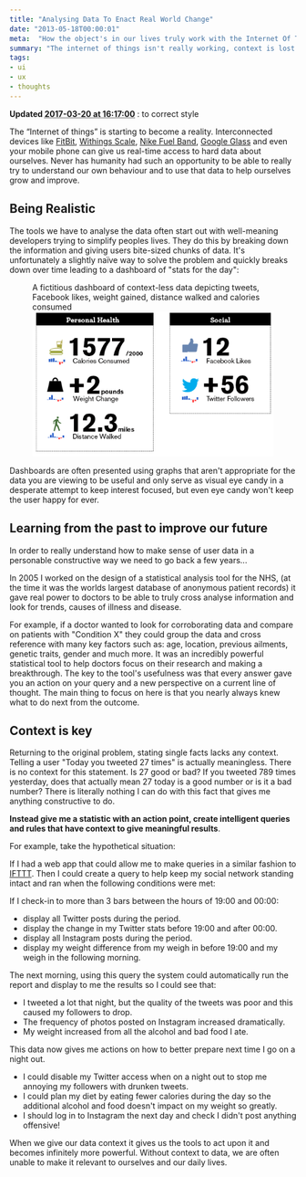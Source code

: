 ```yaml
---
title: "Analysing Data To Enact Real World Change"
date: "2013-05-18T00:00:01"
meta:  "How the object's in our lives truly work with the Internet Of Things."
summary: "The internet of things isn't really working, context is lost."
tags:
- ui
- ux
- thoughts
---
```

<p><span class="dt-updated">
    <strong>Updated <abbr class="value" title="2017-03-20 16:17:00">2017-03-20 at 16:17:00</abbr></strong> : to correct style
</span></p>

The “Internet of things” is starting to become a reality. Interconnected devices like [FitBit](https://fitbit.com "Fitbit"), [Withings Scale](https://www.withings.com/en/bodyanalyzer), [Nike Fuel Band](https://www.nike.com/Fuelband), [Google Glass](https://www.google.com/glass/start/) and even your mobile phone can give us real-time access to hard data about ourselves. Never has humanity had such an opportunity to be able to really try to understand our own behaviour and to use that data to help ourselves grow and improve.

## Being Realistic
The tools we have to analyse the data often start out with well-meaning developers trying to simplify peoples lives. They do this by breaking down the information and giving users bite-sized chunks of data. It's unfortunately a slightly naïve way to solve the problem and quickly breaks down over time leading to a dashboard of "stats for the day":

<figure>
<figcaption>A fictitious dashboard of context-less data depicting tweets, Facebook likes, weight gained, distance walked and calories consumed</figcaption>
<img src="/images/blog/2013-05-18/dashboard.png" alt="A picture of a fictitious dashboard">
</figure>

Dashboards are often presented using graphs that aren't appropriate for the data you are viewing to be useful and only serve as visual eye candy in a desperate attempt to keep interest focused, but even eye candy won't keep the user happy for ever.

## Learning from the past to improve our future
In order to really understand how to make sense of user data in a personable constructive way we need to go back a few years...

In 2005 I worked on the design of a statistical analysis tool for the NHS, (at the time it was the worlds largest database of anonymous patient records) it gave real power to doctors to be able to truly cross analyse information and look for trends, causes of illness and disease.

For example, if a doctor wanted to look for corroborating data and compare on patients with "Condition X" they could group the data and cross reference with many key factors such as: age, location, previous ailments, genetic traits, gender and much more. It was an incredibly powerful statistical tool to help doctors focus on their research and making a breakthrough.
The key to the tool's usefulness was that every answer gave you an action on your query and a new perspective on a current line of thought. The main thing to focus on here is that you nearly always knew what to do next from the outcome.

## Context is key
Returning to the original problem, stating single facts lacks any context. Telling a user "Today you tweeted 27 times" is actually meaningless. There is no context for this statement. Is 27 good or bad? If you tweeted 789 times yesterday, does that actually mean 27 today is a good number or is it a bad number? There is literally nothing I can do with this fact that gives me anything constructive to do.

**Instead give me a statistic with an action point, create intelligent queries and rules that have context to give meaningful results**.

For example, take the hypothetical situation:

If I had a web app that could allow me to make queries in a similar fashion to [IFTTT](https://www.ifttt.com/ "IFTTT"). Then I could create a query to help keep my social network standing intact and ran when the following conditions were met:

If I check-in to more than 3 bars between the hours of 19:00 and 00:00:

-  display all Twitter posts during the period.
-  display the change in my Twitter stats before 19:00 and after 00:00.
-  display all Instagram posts during the period.
-  display my weight difference from my weigh in before 19:00 and my weigh in the following morning.

The next morning, using this query the system could automatically run the report and display to me the results so I could see that:

-  I tweeted a lot that night, but the quality of the tweets was poor and this caused my followers to drop.
-  The frequency of photos posted on Instagram increased dramatically.
-  My weight increased from all the alcohol and bad food I ate.

This data now gives me actions on how to better prepare next time I go on a night out.

-  I could disable my Twitter access when on a night out to stop me annoying my followers with drunken tweets.
-  I could plan my diet by eating fewer calories during the day so the additional alcohol and food doesn't impact on my weight so greatly.
-  I should log in to Instagram the next day and check I didn't post anything offensive!

When we give our data context it gives us the tools to act upon it and becomes infinitely more powerful. Without context to data, we are often unable to make it relevant to ourselves and our daily lives.

